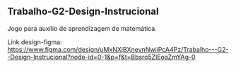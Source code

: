 ## Trabalho-G2-Design-Instrucional
Jogo para auxílio de aprendizagem de matemática. 

Link design-figma: https://www.figma.com/design/uMxNXjBXnevnNwiiPcA4Pz/Trabalho---G2--Design-Instrucional?node-id=0-1&p=f&t=Bbsro5ZlEoaZmYAg-0
